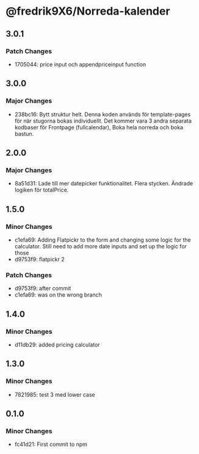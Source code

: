 # @fredrik9X6/Norreda-kalender

## 3.0.1

### Patch Changes

- 1705044: price input och appendpriceinput function

## 3.0.0

### Major Changes

- 238bc16: Bytt struktur helt. Denna koden används för template-pages för när stugorna bokas individuellt. Det kommer vara 3 andra separata kodbaser för Frontpage (fullcalendar), Boka hela norreda och boka bastun.

## 2.0.0

### Major Changes

- 8a51d31: Lade till mer datepicker funktionalitet. Flera stycken. Ändrade logiken för totalPrice.

## 1.5.0

### Minor Changes

- c1efa69: Adding Flatpickr to the form and changing some logic for the calculator. Still need to add more date inputs and set up the logic for those
- d9753f9: flatpickr 2

### Patch Changes

- d9753f9: after commit
- c1efa69: was on the wrong branch

## 1.4.0

### Minor Changes

- d11db29: added pricing calculator

## 1.3.0

### Minor Changes

- 7821985: test 3 med lower case

## 0.1.0

### Minor Changes

- fc41d21: First commit to npm
